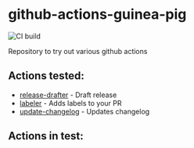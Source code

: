 # github-actions-guinea-pig

![CI build](https://github.com/yogingale/github-actions-guinea-pig/workflows/CI%20build/badge.svg?branch=main)

Repository to try out various github actions

## Actions tested:
* [release-drafter](https://github.com/marketplace/actions/release-drafter) - Draft release
* [labeler](https://github.com/marketplace/actions/labeler) - Adds labels to your PR
* [update-changelog](https://github.com/marketplace/actions/update-changelog) - Updates changelog

## Actions in test:

